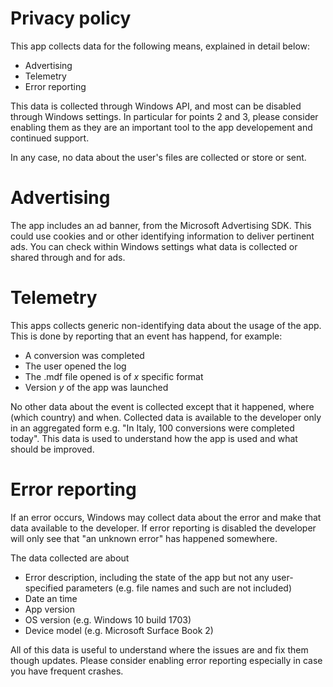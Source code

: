 # Privacy policy

This app collects data for the following means, explained in detail below:
* Advertising
* Telemetry
* Error reporting

This data is collected through Windows API, and most can be disabled through Windows settings.
In particular for points 2 and 3, please consider enabling them as they are an important tool to the app developement and continued support.

In any case, no data about the user's files are collected or store or sent.

# Advertising
The app includes an ad banner, from the Microsoft Advertising SDK. 
This could use cookies and or other identifying information to deliver pertinent ads.
You can check within Windows settings what data is collected or shared through and for ads.

# Telemetry
This apps collects generic non-identifying data about the usage of the app.
This is done by reporting that an event has happend, for example:
* A conversion was completed
* The user opened the log
* The .mdf file opened is of *x* specific format
* Version *y* of the app was launched

No other data about the event is collected except that it happened, where (which country) and when.
Collected data is available to the developer only in an aggregated form e.g. "In Italy, 100 conversions were completed today".
This data is used to understand how the app is used and what should be improved.

# Error reporting
If an error occurs, Windows may collect data about the error and make that data available to the developer.
If error reporting is disabled the developer will only see that "an unknown error" has happened somewhere.

The data collected are about
* Error description, including the state of the app but not any user-specified parameters (e.g. file names and such are not included)
* Date an time
* App version
* OS version (e.g. Windows 10 build 1703)
* Device model (e.g. Microsoft Surface Book 2)

All of this data is useful to understand where the issues are and fix them though updates.
Please consider enabling error reporting especially in case you have frequent crashes.
